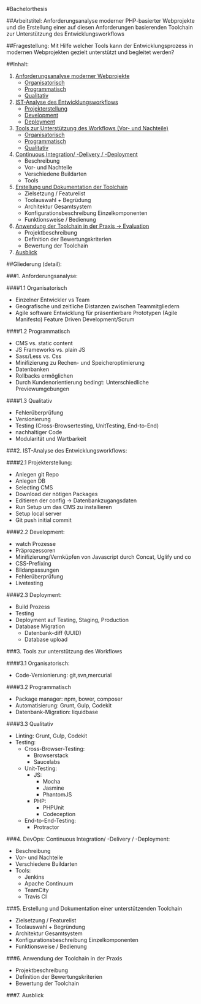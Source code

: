 #Bachelorthesis

##Arbeitstitel:
Anforderungsanalyse moderner PHP-basierter Webprojekte und die Erstellung einer auf diesen Anforderungen basierenden Toolchain zur Unterstützung des Entwicklungsworkflows

##Fragestellung:
Mit Hilfe welcher Tools kann der Entwicklungsprozess in modernen Webprojekten gezielt unterstützt und begleitet werden?

##Inhalt:
1. [Anforderungsanalyse moderner Webprojekte](#1)
    - [Organisatorisch](#1.1)
    - [Programmatisch](#1.2)
    - [Qualitativ](#1.3)
2. [IST-Analyse des Entwicklungsworkflows](#2)
    - [Projekterstellung](#2.1)
    - [Development](#2.2)
    - [Deployment](#2.3)
3. [Tools zur Unterst&uuml;tzung des Workflows (Vor- und Nachteile)](#3)
    - [Organisatorisch](#3.1)
    - [Programmatisch](#3.2)
    - [Qualitativ](#3.3)
4. [Continuous Integration/ -Delivery / -Deployment](#4)
    - Beschreibung
    - Vor- und Nachteile
    - Verschiedene Buildarten
    - Tools
5. [Erstellung und Dokumentation der Toolchain](#5)
    - Zielsetzung / Featurelist
    - Toolauswahl + Begr&uuml;dung
    - Architektur Gesamtsystem
    - Konfigurationsbeschreibung Einzelkomponenten
    - Funktionsweise / Bedienung
6. [Anwendung der Toolchain in der Praxis -> Evaluation](#6)
    - Projektbeschreibung
    - Definition der Bewertungskriterien
    - Bewertung der Toolchain
7. [Ausblick](#7)


##Gliederung (detail):

###<a name="1"></a>1. Anforderungsanalyse:

####<a name="1.1"></a>1.1 Organisatorisch
- Einzelner Entwickler vs Team
- Geografische und zeitliche Distanzen zwischen Teammitgliedern
- Agile software Entwicklung f&uuml;r pr&auml;sentierbare Prototypen (Agile Manifesto)
    Feature Driven Development/Scrum

####<a name="1.2"></a>1.2 Programmatisch
- CMS vs. static content
- JS Frameworks vs. plain JS
- Sass/Less vs. Css
- Minifizierung zu Rechen- und Speicheroptimierung
- Datenbanken
- Rollbacks erm&ouml;glichen
- Durch Kundenorientierung bedingt: Unterschiedliche Previewumgebungen

####<a name="1.3"></a>1.3 Qualitativ
- Fehler&uuml;berpr&uuml;fung
- Versionierung
- Testing (Cross-Browsertesting, UnitTesting, End-to-End) 
- nachhaltiger Code
- Modularit&auml;t und Wartbarkeit
 

###<a name="2"></a>2. IST-Analyse des Entwicklungsworkflows:

####<a name="2.1"></a>2.1 Projekterstellung:
- Anlegen git Repo
- Anlegen DB
- Selecting CMS
- Download der n&ouml;tigen Packages
- Editieren der config -> Datenbankzugangsdaten
- Run Setup um das CMS zu installieren
- Setup local server
- Git push initial commit

####<a name="2.2"></a>2.2 Development:
- watch Prozesse
- Pr&auml;prozessoren
- Minifizierung/Vernk&uuml;pfen von Javascript durch Concat, Uglify und co
- CSS-Prefixing
- Bildanpassungen
- Fehler&uuml;berpr&uuml;fung
- Livetesting

####<a name="2.3"></a>2.3 Deployment:
- Build Prozess
- Testing
- Deployment auf Testing, Staging, Production  
- Database Migration
	- Datenbank-diff (UUID)
	- Database upload

###<a name="3"></a>3. Tools zur unterst&uuml;tzung des Workflows

####<a name="3.1"></a>3.1 Organisatorisch:
- Code-Versionierung: git,svn,mercurial

####<a name="3.2"></a>3.2 Programmatisch
- Package manager: npm, bower, composer
- Automatisierung: Grunt, Gulp, Codekit
- Datenbank-Migration: liquidbase

####<a name="3.3"></a>3.3 Qualitativ
- Linting: Grunt, Gulp, Codekit
- Testing: 
    - Cross-Browser-Testing: 
        - Browserstack
        - Saucelabs
    - Unit-Testing: 
        - JS: 
            - Mocha
            - Jasmine
            - PhantomJS
        - PHP: 
            - PHPUnit 
            - Codeception
    - End-to-End-Testing: 
        - Protractor

###<a name="4"></a>4. DevOps: Continuous Integration/ -Delivery / -Deployment:
- Beschreibung
- Vor- und Nachteile
- Verschiedene Buildarten
- Tools:
    - Jenkins 
    - Apache Continuum
    - TeamCity
    - Travis CI

###<a name="5"></a>5. Erstellung und Dokumentation einer unterst&uuml;tzenden Toolchain
- Zielsetzung / Featurelist
- Toolauswahl + Begr&uuml;ndung
- Architektur Gesamtsystem
- Konfigurationsbeschreibung Einzelkomponenten
- Funktionsweise / Bedienung

###<a name="6"></a>6. Anwendung der Toolchain in der Praxis
- Projektbeschreibung
- Definition der Bewertungskriterien
- Bewertung der Toolchain

###<a name="7"></a>7. Ausblick


















